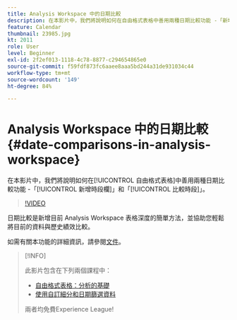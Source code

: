 ```yaml
---
title: Analysis Workspace 中的日期比較
description: 在本影片中，我們將說明如何在自由格式表格中善用兩種日期比較功能 -「新增時段欄」和「比較時段」。
feature: Calendar
thumbnail: 23985.jpg
kt: 2011
role: User
level: Beginner
exl-id: 2f2ef013-1118-4c78-8877-c294654865e0
source-git-commit: f59fdf873fc6aaee8aaa5bd244a31de931034c44
workflow-type: tm+mt
source-wordcount: '149'
ht-degree: 84%

---
```


# Analysis Workspace 中的日期比較 {#date-comparisons-in-analysis-workspace}

在本影片中，我們將說明如何在[!UICONTROL 自由格式表格]中善用兩種日期比較功能 -「[!UICONTROL 新增時段欄]」和「[!UICONTROL 比較時段]」。

>[!VIDEO](https://video.tv.adobe.com/v/23985/?quality=12)

日期比較是新增目前 Analysis Workspace 表格深度的簡單方法，並協助您輕鬆將目前的資料與歷史績效比較。

如需有關本功能的詳細資訊，請參閱[文件](https://experienceleague.adobe.com/docs/analytics/analyze/analysis-workspace/components/calendar-date-ranges/time-comparison.html?lang=zh-Hant)。

>[!INFO]
>
> 此影片包含在下列兩個課程中：
>
> * [自由格式表格：分析的基礎](https://experienceleague.adobe.com/?recommended=Analytics-U-1-2020.3)
> * [使用自訂細分和日期篩選資料](https://experienceleague.adobe.com/?recommended=Analytics-U-1-2021.1.filterdata)
>
> 兩者均免費Experience League!
